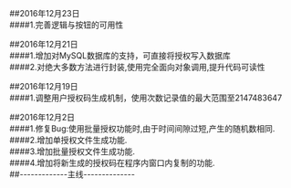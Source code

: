 ##2016年12月23日  
####1.完善逻辑与按钮的可用性  

##2016年12月21日  
####1.增加对MySQL数据库的支持，可直接将授权写入数据库  
####2.对绝大多数方法进行封装,使用完全面向对象调用,提升代码可读性  
  
##2016年12月19日  
####1.调整用户授权码生成机制，使用次数记录值的最大范围至2147483647  

##2016年12月2日  
####1.修复Bug:使用批量授权功能时,由于时间间隙过短,产生的随机数相同.  
####2.增加单授权文件生成功能.  
####3.增加批量授权文件生成功能.  
####4.增加将新生成的授权码在程序内窗口内复制的功能.  
##-------------主线--------------